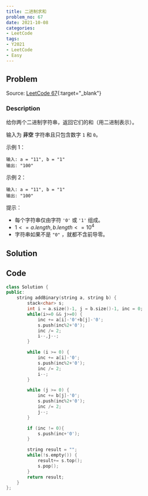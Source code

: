```yaml
---
title: 二进制求和
problem_no: 67
date: 2021-10-08
categories:
- LeetCode
tags:
- Y2021
- LeetCode
- Easy
---
```


<!-- Description. -->

<!-- more -->

## Problem

Source: [LeetCode 67](https://leetcode-cn.com/problems/add-binary/){:target="_blank"}

### Description

给你两个二进制字符串，返回它们的和（用二进制表示）。

输入为 **非空** 字符串且只包含数字 `1` 和 `0`。


示例 1：

```text
输入: a = "11", b = "1"
输出: "100"
```

示例 2：

```text
输入: a = "11", b = "1"
输出: "100"
```

提示：

- 每个字符串仅由字符 `'0'` 或 `'1'` 组成。
- $1 <= a.length, b.length <= 10^4$
- 字符串如果不是 `"0"` ，就都不含前导零。

## Solution

## Code

```cpp
class Solution {
public:
    string addBinary(string a, string b) {
        stack<char> s;
        int i = a.size()-1, j = b.size()-1, inc = 0;
        while(i>=0 && j>=0) {
            inc += a[i]-'0'+b[j]-'0';
            s.push(inc%2+'0');
            inc /= 2;
            i--,j--;
        }

        while (i >= 0) {
            inc += a[i]-'0';
            s.push(inc%2+'0');
            inc /= 2;
            i--;
        }

        while (j >= 0) {
            inc += b[j]-'0';
            s.push(inc%2+'0');
            inc /= 2;
            j--;
        }

        if (inc != 0){
            s.push(inc+'0');
        }

        string result = "";
        while(!s.empty()) {
            result+= s.top();
            s.pop();
        }
        return result;
    }
};
```
